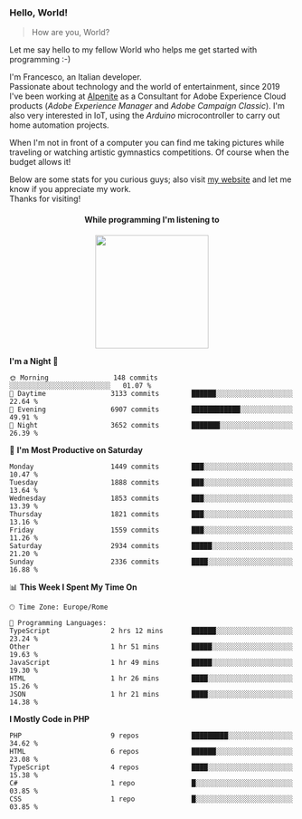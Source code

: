 ### Hello, World!

> How are you, World?

Let me say hello to my fellow World who helps me get started with programming :-)

I'm Francesco, an Italian developer.  
Passionate about technology and the world of entertainment, since 2019 I've been working at [Alpenite](https://www.alpenite.com) as a Consultant for Adobe Experience Cloud products (*Adobe Experience Manager* and *Adobe Campaign Classic*). I'm also very interested in IoT, using the *Arduino* microcontroller to carry out home automation projects.

When I'm not in front of a computer you can find me taking pictures while traveling or watching artistic gymnastics competitions. Of course when the budget allows it!

Below are some stats for you curious guys; also visit [my website](https://www.francescorega.eu) and let me know if you appreciate my work.  
Thanks for visiting!

<div align="center">
  <h4>While programming I'm listening to</h4>
  <a href="https://apps.francescorega.eu/now-playing/11147232609" target="_blank"><img src="https://apps.francescorega.eu/now-playing/11147232609" width="200"></a>
</div>

<!--START_SECTION:waka-->
**I'm a Night 🦉** 

```text
🌞 Morning                148 commits         ░░░░░░░░░░░░░░░░░░░░░░░░░   01.07 % 
🌆 Daytime                3133 commits        ██████░░░░░░░░░░░░░░░░░░░   22.64 % 
🌃 Evening                6907 commits        ████████████░░░░░░░░░░░░░   49.91 % 
🌙 Night                  3652 commits        ███████░░░░░░░░░░░░░░░░░░   26.39 % 
```
📅 **I'm Most Productive on Saturday** 

```text
Monday                   1449 commits        ███░░░░░░░░░░░░░░░░░░░░░░   10.47 % 
Tuesday                  1888 commits        ███░░░░░░░░░░░░░░░░░░░░░░   13.64 % 
Wednesday                1853 commits        ███░░░░░░░░░░░░░░░░░░░░░░   13.39 % 
Thursday                 1821 commits        ███░░░░░░░░░░░░░░░░░░░░░░   13.16 % 
Friday                   1559 commits        ███░░░░░░░░░░░░░░░░░░░░░░   11.26 % 
Saturday                 2934 commits        █████░░░░░░░░░░░░░░░░░░░░   21.20 % 
Sunday                   2336 commits        ████░░░░░░░░░░░░░░░░░░░░░   16.88 % 
```


📊 **This Week I Spent My Time On** 

```text
🕑︎ Time Zone: Europe/Rome

💬 Programming Languages: 
TypeScript               2 hrs 12 mins       ██████░░░░░░░░░░░░░░░░░░░   23.24 % 
Other                    1 hr 51 mins        █████░░░░░░░░░░░░░░░░░░░░   19.63 % 
JavaScript               1 hr 49 mins        █████░░░░░░░░░░░░░░░░░░░░   19.30 % 
HTML                     1 hr 26 mins        ████░░░░░░░░░░░░░░░░░░░░░   15.26 % 
JSON                     1 hr 21 mins        ████░░░░░░░░░░░░░░░░░░░░░   14.38 % 
```

**I Mostly Code in PHP** 

```text
PHP                      9 repos             █████████░░░░░░░░░░░░░░░░   34.62 % 
HTML                     6 repos             ██████░░░░░░░░░░░░░░░░░░░   23.08 % 
TypeScript               4 repos             ████░░░░░░░░░░░░░░░░░░░░░   15.38 % 
C#                       1 repo              █░░░░░░░░░░░░░░░░░░░░░░░░   03.85 % 
CSS                      1 repo              █░░░░░░░░░░░░░░░░░░░░░░░░   03.85 % 
```




<!--END_SECTION:waka-->
